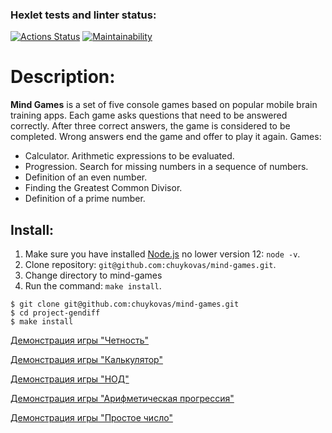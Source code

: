 ### Hexlet tests and linter status:
[![Actions Status](https://github.com/chuykovas/frontend-project-44/workflows/hexlet-check/badge.svg)](https://github.com/chuykovas/frontend-project-44/actions)
[![Maintainability](https://api.codeclimate.com/v1/badges/5f1bf8b9546c0335e2b3/maintainability)](https://codeclimate.com/github/chuykovas/frontend-project-44/maintainability)

# Description:
**Mind Games** is a set of five console games based on popular mobile brain training apps. Each game asks questions that need to be answered correctly. After three correct answers, the game is considered to be completed. Wrong answers end the game and offer to play it again. Games:

- Calculator. Arithmetic expressions to be evaluated.
- Progression. Search for missing numbers in a sequence of numbers.
- Definition of an even number.
- Finding the Greatest Common Divisor.
- Definition of a prime number.

## Install:
1. Make sure you have installed [Node.js](https://nodejs.org/en/) no lower version 12: ```node -v```.
2. Clone repository: ```git@github.com:chuykovas/mind-games.git```.
3. Change directory to mind-games
4. Run the command: ```make install```.

```shell
$ git clone git@github.com:chuykovas/mind-games.git
$ cd project-gendiff
$ make install
```



[Демонстрация игры "Четность"](https://asciinema.org/a/J39BWttmblgGRnfAMiTRISYci)

[Демонстрация игры "Калькулятор"](https://asciinema.org/a/23L4F5JyUD1nG1I9mdp0ROGO2)

[Демонстрация игры "НОД"](https://asciinema.org/a/Df3PZl5JepeTzesfTke0tJzOh)

[Демонстрация игры "Арифметическая прогрессия"](https://asciinema.org/a/Zz4UIkHEmfyo6ywBNX2XM2JXH)

[Демонстрация игры "Простое число"](https://asciinema.org/a/Pqhu1bpg47ssNVSOi1nAaaois)
